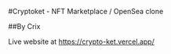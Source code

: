 #Cryptoket - NFT Marketplace / OpenSea clone

##By Crix

Live website at https://crypto-ket.vercel.app/

